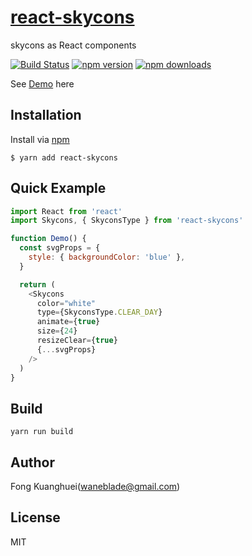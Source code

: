 # [react-skycons](http://roadmanfong.github.io/react-skycons/)

skycons as React components

[![Build Status](https://travis-ci.org/roadmanfong/react-skycons.svg?branch=master)](https://travis-ci.org/roadmanfong/react-skycons) [![npm version](https://img.shields.io/npm/v/react-skycons.svg?style=flat-square)](https://www.npmjs.com/package/react-skycons) [![npm downloads](https://img.shields.io/npm/dm/react-skycons.svg?style=flat-square)](https://www.npmjs.com/package/react-skycons)

See [Demo](https://codesandbox.io/s/react-skycons-demo-r6309) here

## Installation

Install via [npm](https://www.npmjs.com/package/react-skycons)

```cli
$ yarn add react-skycons
```

## Quick Example

```js
import React from 'react'
import Skycons, { SkyconsType } from 'react-skycons'

function Demo() {
  const svgProps = {
    style: { backgroundColor: 'blue' },
  }

  return (
    <Skycons
      color="white"
      type={SkyconsType.CLEAR_DAY}
      animate={true}
      size={24}
      resizeClear={true}
      {...svgProps}
    />
  )
}
```

## Build

```cli
yarn run build
```

## Author

Fong Kuanghuei(waneblade@gmail.com)

## License

MIT
